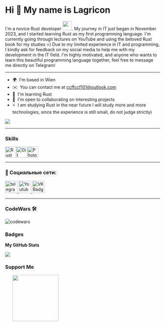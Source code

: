 Hi 👋 My name is Lagricon
=========================

I'm a novice Rust developer <img src="https://media.giphy.com/media/WUlplcMpOCEmTGBtBW/giphy.gif" width="30px">. My journey in IT just began in November 2023, and I started learning Rust as my first programming language. I'm currently going through lectures on YouTube and using the beloved Rust book for my studies =) Due to my limited experience in IT and programming, I kindly ask for feedback on my social media to help me with my development in the IT field. I'm highly motivated, and anyone who wants to learn this beautiful programming language together, feel free to message me directly on Telegram!

---

* 🌍  I'm based in Wien
* ✉️  You can contact me at [ccffccf101@outlook.com](mailto:ccffccf101@outlook.com)
* 🧠  I'm learning Rust
* 🤝  I'm open to collaborating on interesting projects
* ⚡  I am studying Rust in the near future I will study more and more technologies, since the experience is still small, do not judge strictly)

<a href="https://www.github.com/Lagricon-Rust" target="_blank" rel="noreferrer"><img
src="https://img.shields.io/github/followers/Lagricon-Rust?logo=github&style=for-the-badge&color=0891b2&labelColor=000000" /></a>

---

### Skills


<p align="left">
<a href="https://www.rust-lang.org/" target="_blank" rel="noreferrer"><img src="https://raw.githubusercontent.com/danielcranney/readme-generator/main/public/icons/skills/rust-colored.svg" width="36" height="36" alt="Rust" /></a><a href="https://git-scm.com/" target="_blank" rel="noreferrer"><img src="https://raw.githubusercontent.com/danielcranney/readme-generator/main/public/icons/skills/git-colored.svg" width="36" height="36" alt="Git" /></a><a href="https://www.adobe.com/uk/products/photoshop.html" target="_blank" rel="noreferrer"><img src="https://raw.githubusercontent.com/danielcranney/readme-generator/main/public/icons/skills/photoshop-colored.svg" width="36" height="36" alt="Photoshop" /></a>
</p>


---

### 🤝 Социальные сети:

  <div id="badges">
    <a href="https://t.me/Lagricon_RUST" target="_blank">
      <img src="https://cdn-icons-png.flaticon.com/512/2111/2111646.png" width="40" height="40" alt="telegram group" />
    </a>
    <a href="https://www.youtube.com/@lagricon3192/featured" target="_blank">
      <img src="https://cdn-icons-png.flaticon.com/512/3670/3670147.png" width="40" height="40" alt="Youtube"/>
    </a>
    <a href="https://vk.com/odinok_l" target="_blank">
      <img src="https://cdn-icons-png.flaticon.com/512/145/145813.png" width="40" height="40" alt="VK Badge"/>
    </a>
  </div>

---
### CodeWars 🛠️

![codewars](https://www.codewars.com/users/Lagricon_Rust/badges/large)


### Badges
<b>My GitHub Stats</b>

<a href="http://www.github.com/Lagricon-Rust"><img src="https://github-readme-streak-stats.herokuapp.com/?user=Lagricon-Rust&stroke=ffffff&background=000000&ring=22c55e&fire=22c55e&currStreakNum=ffffff&currStreakLabel=22c55e&sideNums=ffffff&sideLabels=ffffff&dates=ffffff&hide_border=true" /></a>

### Support Me

<ul style="list-style-type: none; margin: 0;">

<li style="display: inline-block; margin-right: 0.25rem;"><a href="https://www.buymeacoffee.com/lagricon"><img src="https://cdn.buymeacoffee.com/buttons/v2/default-yellow.png" width="150"/></a></li>

</ul>
